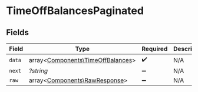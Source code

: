 # TimeOffBalancesPaginated


## Fields

| Field                                                                           | Type                                                                            | Required                                                                        | Description                                                                     |
| ------------------------------------------------------------------------------- | ------------------------------------------------------------------------------- | ------------------------------------------------------------------------------- | ------------------------------------------------------------------------------- |
| `data`                                                                          | array<[Components\TimeOffBalances](../../Models/Components/TimeOffBalances.md)> | :heavy_check_mark:                                                              | N/A                                                                             |
| `next`                                                                          | *?string*                                                                       | :heavy_minus_sign:                                                              | N/A                                                                             |
| `raw`                                                                           | array<[Components\RawResponse](../../Models/Components/RawResponse.md)>         | :heavy_minus_sign:                                                              | N/A                                                                             |